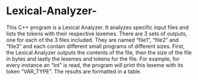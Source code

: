 # Lexical-Analyzer-
This C++ program is a Lexical Analyzer. It analyzes specific input files and lists the tokens with their respective lexemes. There are 3 sets of outputs, one for each of the 3 files included. They are named “file1”, “file2” and “file3” and each contain different small programs of different sizes.  First, the Lexical Analyzer outputs the contents of the file, then the size of the file in bytes and lastly the lexemes and tokens for the file.  For example, for every instance an “int” is read, the program will print this lexeme with its token “VAR_TYPE”. The results are formatted in a table.

